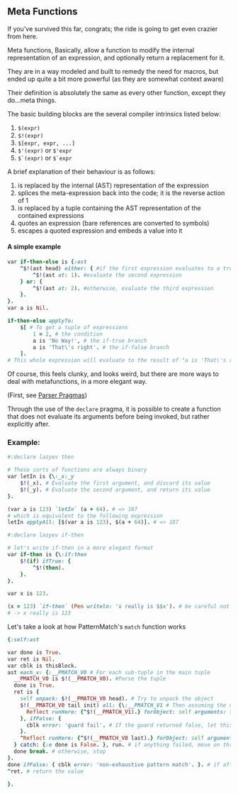 ## Meta Functions

If you've survived this far, congrats; the ride is going to get even crazier from here.

Meta functions, Basically, allow a function to modify the internal representation of an expression, and optionally return a replacement for it.

They are in a way modeled and built to remedy the need for macros, but ended up quite a bit more powerful \(as they are somewhat context aware\)

Their definition is absolutely the same as every other function, except they do...meta things.

The basic building blocks are the several compiler intrinsics listed below:

1. `$(expr)`
2. `$!(expr)`
3. `$[expr, expr, ...]`
4. `$'(expr)` or `$'expr`
5. ``$`(expr)`` or ``$`expr``

A brief explanation of their behaviour is as follows:

1. is replaced by the internal \(AST\) representation of the expression
2. splices the meta-expression back into the code; it is the reverse action of 1 
3. is replaced by a tuple containing the AST representation of the contained expressions
4. quotes an expression \(bare references are converted to symbols\)
5. escapes a quoted expression and embeds a value into it

#### A simple example

```ruby
var if-then-else is {:ast 
    ^$!(ast head) either: { #if the first expression evaluates to a truthy value
        ^$!(ast at: 1). #evaluate the second expression
    } or: {
        ^$!(ast at: 2). #otherwise, evaluate the third expression
    }.
}.
var a is Nil.

if-then-else applyTo: 
    $[ # To get a tuple of expressions
        1 = 2, # the condition
        a is 'No Way!', # the if-true branch
        a is 'That\'s right'. # the if-false branch
    ].
# This whole expression will evaluate to the result of "a is 'That\'s right'", which is the string
```

Of course, this feels clunky, and looks weird, but there are more ways to deal with metafunctions, in a more elegant way.

\(First, see [Parser Pragmas](#parser-pragmas)\)

Through the use of the `declare` pragma, it is possible to create a function that does not evaluate its arguments before being invoked, but rather explicitly after.

### Example:

```ruby
#:declare lazyev then

# These sorts of functions are always binary
var letIn is {\:_x:_y
    $!(_x). # Evaluate the first argument, and discard its value
    $!(_y). # Evaluate the second argument, and return its value
}.

(var a is 123) `letIn` (a + 64). # => 187
# which is equivalent to the following expression
letIn applyAll: [$(var a is 123), $(a + 64)]. # => 187

#:declare lazyev if-then

# let's write if-then in a more elegant format
var if-then is {\:if:then
    $!(if) ifTrue: {
        ^$!(then).
    }.
}.

var x is 123.

(x = 123) `if-then` (Pen writeln: 'x really is $$x'). # be careful not to shadow `x' in the if-then definition
# -> x really is 123
```



Let's take a look at how PatternMatch's `match` function works

```ruby
{:self:ast

var done is True.
var ret is Nil.
var cblk is thisBlock.
ast each_v: {:__PMATCH_V0 # For each sub-tuple in the main tuple
  __PMATCH_V0 is $!(__PMATCH_V0). #Parse the tuple
  done is True.
  ret is {
    self unpack: $!(__PMATCH_V0 head). # Try to unpack the object
    $!(__PMATCH_V0 tail init) all: {\:__PMATCH_V1 # Then assuming the unpacking worked, check all the guards (if any)
      Reflect runHere: {^$!(__PMATCH_V1).} forObject: self arguments: [].
    }, ifFalse: {
      cblk error: 'guard fail'. # If the guard returned false, let this pmatch fail
    }.
    ^Reflect runHere: {^$!(__PMATCH_V0 last).} forObject: self arguments: []. # Assuming everything went well, run the last expression
  } catch: {:e done is False. }, run. # if anything failed, move on through the tuple
  done break. # otherwise, stop
}.
done ifFalse: { cblk error: 'non-exhaustive pattern match'. }. # if after going through the whole list, we didn't find a suitable match, raise an exception
^ret. # return the value

}.
```



